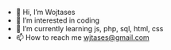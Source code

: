 - 👋 Hi, I’m Wojtases
- 👀 I’m interested in coding
- 🌱 I’m currently learning js, php, sql, html, css
- 📫 How to reach me wjtases@gmail.com

<!---
W0jtases/W0jtases is a ✨ special ✨ repository because its `README.md` (this file) appears on your GitHub profile.
You can click the Preview link to take a look at your changes.
--->
